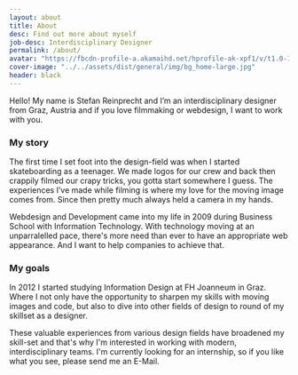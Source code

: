 ```yaml
---
layout: about
title: About
desc: Find out more about myself
job-desc: Interdisciplinary Designer
permalink: /about/
avatar: "https://fbcdn-profile-a.akamaihd.net/hprofile-ak-xpf1/v/t1.0-1/c0.38.320.320/p320x320/10154519_10203391891626507_1625131595_n.jpg?oh=45e0ff57e47b2ddda4bd450e5c7290aa&oe=54E71676&__gda__=1427567812_bf16b38e211db516adc185421a318e78"
cover-image: "../../assets/dist/general/img/bg_home-large.jpg"
header: black
---
```


Hello! My name is Stefan Reinprecht and I’m an interdisciplinary  designer from Graz, Austria and if you love filmmaking or webdesign, I want to work with you. 

### My story

The first time I set foot into the design-field was when I started skateboarding as a teenager. We made logos for our crew and back then crappily filmed our crapy tricks, you gotta start somewhere I guess. The experiences I’ve made while filming is where my love for the moving image comes from. Since then pretty much always held a camera in my hands. 

Webdesign and Development came into my life in 2009 during Business School with Information Technology. With technology moving at an unparralelled pace, there's more need than ever to have an appropriate web appearance. And I want to help companies to achieve that.

### My goals

In 2012 I started studying Information Design at FH Joanneum in Graz. Where I not only have the opportunity to sharpen my skills with moving images and code, but also to dive into other fields of design to round of my skillset as a designer. 

These valuable experiences from various design fields have broadened my skill-set and that's why I'm interested in working with modern, interdisciplinary teams. I'm currently looking for an internship, so if you like what you see, please send me an E-Mail.